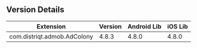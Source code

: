 ## Version Details

| Extension | Version | Android Lib | iOS Lib |
| --- | --- | --- | --- |
| com.distriqt.admob.AdColony | 4.8.3 | 4.8.0 | 4.8.0 |

